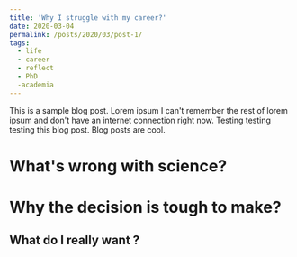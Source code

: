 ```yaml
---
title: 'Why I struggle with my career?'
date: 2020-03-04
permalink: /posts/2020/03/post-1/
tags:
  - life
  - career
  - reflect
  - PhD
  -academia
---
```


This is a sample blog post. Lorem ipsum I can't remember the rest of lorem ipsum and don't have an internet connection right now. Testing testing testing this blog post. Blog posts are cool.

What's wrong with science?
======

Why the decision is tough to make?
======

What do I really want ?
------
